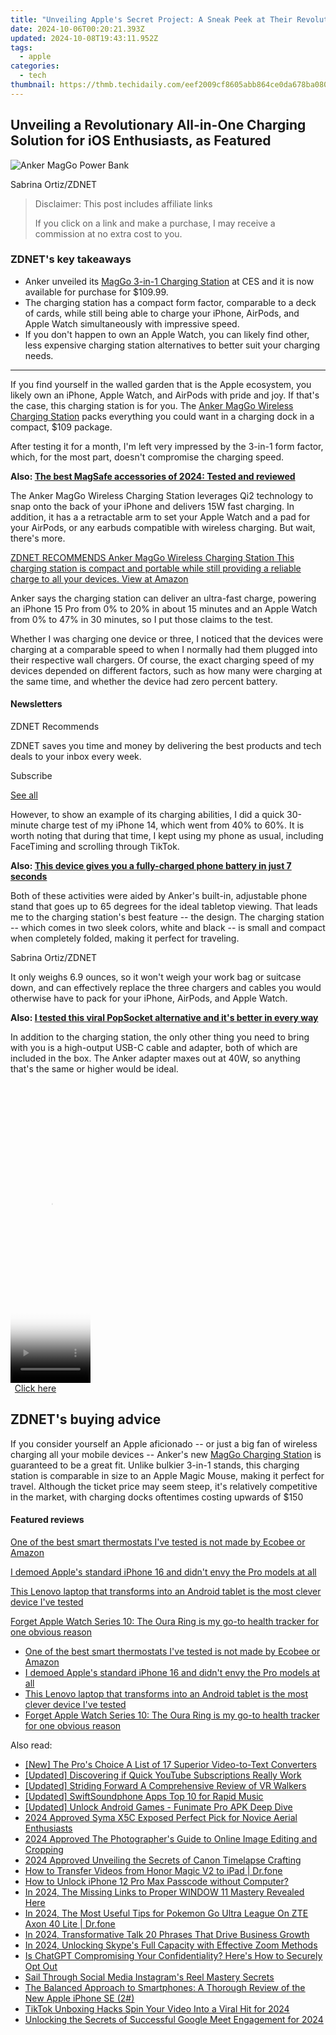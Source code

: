 ```yaml
---
title: "Unveiling Apple's Secret Project: A Sneak Peek at Their Revolutionary Gaming Feature"
date: 2024-10-06T00:20:21.393Z
updated: 2024-10-08T19:43:11.952Z
tags:
  - apple
categories:
  - tech
thumbnail: https://thmb.techidaily.com/eef2009cf8605abb864ce0da678ba08025e7a86301259979343ff3d486247b82.jpg
---
```


## Unveiling a Revolutionary All-in-One Charging Solution for iOS Enthusiasts, as Featured

![Anker MagGo Power Bank](https://www.zdnet.com/a/img/resize/68897ad27dbffca537799679d462ff2c5ed92b27/2024/02/16/bf5000bf-41fd-48de-83b1-1a7165c1d547/20240216-104851.jpg?auto=webp&width=1280)

Sabrina Ortiz/ZDNET

>  Disclaimer: This post includes affiliate links
>
>  If you click on a link and make a purchase, I may receive a commission at no extra cost to you.
>

### ZDNET's key takeaways

* Anker unveiled its [MagGo 3-in-1 Charging Station](https://buy.geni.us/Proxy.ashx?TSID=368250&GR%5FURL=https%3A%2F%2Fwww.amazon.com%2FCompatible-Anker-Charging-Certified-Wireless%2Fdp%2FB0CF56WHV4%3Ftag%3Dzd-buy-button-20%26ascsubtag%3D%5F%5FCOM%5FCLICK%5FID%5F%5F%7Cadc8d501-3fd4-4b56-b63c-4861c1c3b2d5%7Cdtp&dtb=1) at CES and it is now available for purchase for $109.99.
* The charging station has a compact form factor, comparable to a deck of cards, while still being able to charge your iPhone, AirPods, and Apple Watch simultaneously with impressive speed.
* If you don't happen to own an Apple Watch, you can likely find other, less expensive charging station alternatives to better suit your charging needs.

---

If you find yourself in the walled garden that is the Apple ecosystem, you likely own an iPhone, Apple Watch, and AirPods with pride and joy. If that's the case, this charging station is for you. The [Anker MagGo Wireless Charging Station](https://buy.geni.us/Proxy.ashx?TSID=368250&GR%5FURL=https%3A%2F%2Fwww.amazon.com%2FCompatible-Anker-Charging-Certified-Wireless%2Fdp%2FB0CF56WHV4%3Ftag%3Dzd-buy-button-20%26ascsubtag%3D%5F%5FCOM%5FCLICK%5FID%5F%5F%7Cadc8d501-3fd4-4b56-b63c-4861c1c3b2d5%7Cdtp&dtb=1) packs everything you could want in a charging dock in a compact, $109 package. 

After testing it for a month, I'm left very impressed by the 3-in-1 form factor, which, for the most part, doesn't compromise the charging speed.

**Also: [The best MagSafe accessories of 2024: Tested and reviewed](https://www.zdnet.com/article/best-magsafe-accessory/)**

The Anker MagGo Wireless Charging Station leverages Qi2 technology to snap onto the back of your iPhone and delivers 15W fast charging. In addition, it has a a retractable arm to set your Apple Watch and a pad for your AirPods, or any earbuds compatible with wireless charging. But wait, there's more.

[ZDNET RECOMMENDS Anker MagGo Wireless Charging Station This charging station is compact and portable while still providing a reliable charge to all your devices. View at Amazon](https://buy.geni.us/Proxy.ashx?TSID=368250&GR%5FURL=https%3A%2F%2Fwww.amazon.com%2FCompatible-Anker-Charging-Certified-Wireless%2Fdp%2FB0CF56WHV4%3Ftag%3Dzd-buy-button-20%26ascsubtag%3D%5F%5FCOM%5FCLICK%5FID%5F%5F%7Cadc8d501-3fd4-4b56-b63c-4861c1c3b2d5%7Cdtp&dtb=1)

Anker says the charging station can deliver an ultra-fast charge, powering an iPhone 15 Pro from 0% to 20% in about 15 minutes and an Apple Watch from 0% to 47% in 30 minutes, so I put those claims to the test.

Whether I was charging one device or three, I noticed that the devices were charging at a comparable speed to when I normally had them plugged into their respective wall chargers. Of course, the exact charging speed of my devices depended on different factors, such as how many were charging at the same time, and whether the device had zero percent battery.

#### Newsletters

ZDNET Recommends

ZDNET saves you time and money by delivering the best products and tech deals to your inbox every week.

 Subscribe

[See all](https://www.zdnet.com/newsletters/)

However, to show an example of its charging abilities, I did a quick 30-minute charge test of my iPhone 14, which went from 40% to 60%. It is worth noting that during that time, I kept using my phone as usual, including FaceTiming and scrolling through TikTok. 

**Also: [This device gives you a fully-charged phone battery in just 7 seconds](https://www.zdnet.com/article/this-device-gives-you-a-fully-charged-battery-in-just-7-seconds/)**

Both of these activities were aided by Anker's built-in, adjustable phone stand that goes up to 65 degrees for the ideal tabletop viewing. That leads me to the charging station's best feature -- the design. The charging station -- which comes in two sleek colors, white and black -- is small and compact when completely folded, making it perfect for traveling.

Sabrina Ortiz/ZDNET

It only weighs 6.9 ounces, so it won't weigh your work bag or suitcase down, and can effectively replace the three chargers and cables you would otherwise have to pack for your iPhone, AirPods, and Apple Watch.

**Also: [I tested this viral PopSocket alternative and it's better in every way](https://www.zdnet.com/article/i-tested-this-viral-popsocket-alternative-and-its-better-in-every-way/)**

In addition to the charging station, the only other thing you need to bring with you is a high-output USB-C cable and adapter, both of which are included in the box. The Anker adapter maxes out at 40W, so anything that's the same or higher would be ideal.

<!-- affiliate ads begin -->
<span id="1975658">
					<video width="128" height="480" style="cursor:pointer"
           poster="//a.impactradius-go.com/display-clicktoplayimage/1975658.png"
           onclick="if(!this.playClicked){this.play();this.setAttribute('controls',true);this.playClicked=true;}">
	   <source src="//a.impactradius-go.com/display-ad/22993-1975658">
	   <img src="//a.impactradius-go.com/display-clicktoplayimage/1975658.png" style="border: none; height: 100%; width: 100%; object-fit: contain">
	</video>
	<div style="width:80px;text-align:center"><a href="javascript:window.open(decodeURIComponent('https%3A%2F%2Fhomestyler.sjv.io%2Fc%2F5597632%2F1975658%2F22993'), '_blank');void(0);">Click here</a></div>
</span>
<img height="0" width="0" src="https://imp.pxf.io/i/5597632/1975658/22993" style="position:absolute;visibility:hidden;" border="0" />
<!-- affiliate ads end -->

## ZDNET's buying advice

If you consider yourself an Apple aficionado -- or just a big fan of wireless charging all your mobile devices -- Anker's new [MagGo Charging Station](https://click.linksynergy.com/deeplink?id=IokOf8qagZo&mid=43469&u1=zd-%5F%5FCOM%5FCLICK%5FID%5F%5F-dtp&murl=https%3A%2F%2Fwww.anker.com%2Fproducts%2Fa2557-maggo-qi2-wireless-charging-station-magsafe-compatible%3Fvariant%3D43008153616534) is guaranteed to be a great fit. Unlike bulkier 3-in-1 stands, this charging station is comparable in size to an Apple Magic Mouse, making it perfect for travel. Although the ticket price may seem steep, it's relatively competitive in the market, with charging docks oftentimes costing upwards of $150

#### Featured reviews

[One of the best smart thermostats I've tested is not made by Ecobee or Amazon](https://www.zdnet.com/article/one-of-the-best-smart-thermostats-ive-tested-is-not-made-by-ecobee-or-amazon/ "One of the best smart thermostats I've tested is not made by Ecobee or Amazon")

[I demoed Apple's standard iPhone 16 and didn't envy the Pro models at all](https://www.zdnet.com/article/why-im-recommending-the-standard-iphone-16-over-the-pro-this-year-and-im-not-alone/ "I demoed Apple's standard iPhone 16 and didn't envy the Pro models at all")

[This Lenovo laptop that transforms into an Android tablet is the most clever device I've tested](https://www.zdnet.com/article/i-tested-lenovos-windows-laptop-that-doubles-as-an-android-tablet-and-it-has-so-much-potential/ "This Lenovo laptop that transforms into an Android tablet is the most clever device I've tested")

[Forget Apple Watch Series 10: The Oura Ring is my go-to health tracker for one obvious reason](https://www.zdnet.com/article/forget-apple-watch-series-10-the-oura-ring-is-my-go-to-health-tracker-for-one-obvious-reason/ "Forget Apple Watch Series 10: The Oura Ring is my go-to health tracker for one obvious reason")

* [One of the best smart thermostats I've tested is not made by Ecobee or Amazon](https://www.zdnet.com/article/one-of-the-best-smart-thermostats-ive-tested-is-not-made-by-ecobee-or-amazon/ "One of the best smart thermostats I've tested is not made by Ecobee or Amazon")
* [I demoed Apple's standard iPhone 16 and didn't envy the Pro models at all](https://www.zdnet.com/article/why-im-recommending-the-standard-iphone-16-over-the-pro-this-year-and-im-not-alone/ "I demoed Apple's standard iPhone 16 and didn't envy the Pro models at all")
* [This Lenovo laptop that transforms into an Android tablet is the most clever device I've tested](https://www.zdnet.com/article/i-tested-lenovos-windows-laptop-that-doubles-as-an-android-tablet-and-it-has-so-much-potential/ "This Lenovo laptop that transforms into an Android tablet is the most clever device I've tested")
* [Forget Apple Watch Series 10: The Oura Ring is my go-to health tracker for one obvious reason](https://www.zdnet.com/article/forget-apple-watch-series-10-the-oura-ring-is-my-go-to-health-tracker-for-one-obvious-reason/ "Forget Apple Watch Series 10: The Oura Ring is my go-to health tracker for one obvious reason")

<ins class="adsbygoogle"
     style="display:block"
     data-ad-format="autorelaxed"
     data-ad-client="ca-pub-7571918770474297"
     data-ad-slot="1223367746"></ins>

<ins class="adsbygoogle"
     style="display:block"
     data-ad-client="ca-pub-7571918770474297"
     data-ad-slot="8358498916"
     data-ad-format="auto"
     data-full-width-responsive="true"></ins>

<span class="atpl-alsoreadstyle">Also read:</span>
<div><ul>
<li><a href="https://some-tips.techidaily.com/new-the-pros-choice-a-list-of-17-superior-video-to-text-converters/"><u>[New] The Pro's Choice A List of 17 Superior Video-to-Text Converters</u></a></li>
<li><a href="https://youtube-clips.techidaily.com/updated-discovering-if-quick-youtube-subscriptions-really-work/"><u>[Updated] Discovering if Quick YouTube Subscriptions Really Work</u></a></li>
<li><a href="https://some-tips.techidaily.com/updated-striding-forward-a-comprehensive-review-of-vr-walkers/"><u>[Updated] Striding Forward A Comprehensive Review of VR Walkers</u></a></li>
<li><a href="https://some-tips.techidaily.com/updated-swiftsoundphone-apps-top-10-for-rapid-music/"><u>[Updated] SwiftSoundphone Apps Top 10 for Rapid Music</u></a></li>
<li><a href="https://some-tips.techidaily.com/updated-unlock-android-games-funimate-pro-apk-deep-dive/"><u>[Updated] Unlock Android Games - Funimate Pro APK Deep Dive</u></a></li>
<li><a href="https://some-tips.techidaily.com/2024-approved-syma-x5c-exposed-perfect-pick-for-novice-aerial-enthusiasts/"><u>2024 Approved Syma X5C Exposed Perfect Pick for Novice Aerial Enthusiasts</u></a></li>
<li><a href="https://some-tips.techidaily.com/2024-approved-the-photographers-guide-to-online-image-editing-and-cropping/"><u>2024 Approved The Photographer's Guide to Online Image Editing and Cropping</u></a></li>
<li><a href="https://some-tips.techidaily.com/2024-approved-unveiling-the-secrets-of-canon-timelapse-crafting/"><u>2024 Approved Unveiling the Secrets of Canon Timelapse Crafting</u></a></li>
<li><a href="https://android-transfer.techidaily.com/how-to-transfer-videos-from-honor-magic-v2-to-ipad-drfone-by-drfone-transfer-from-android-transfer-from-android/"><u>How to Transfer Videos from Honor Magic V2 to iPad | Dr.fone</u></a></li>
<li><a href="https://ios-unlock.techidaily.com/how-to-unlock-iphone-12-pro-max-passcode-without-computer-by-drfone-ios/"><u>How to Unlock iPhone 12 Pro Max Passcode without Computer?</u></a></li>
<li><a href="https://some-approaches.techidaily.com/in-2024-the-missing-links-to-proper-window-11-mastery-revealed-here/"><u>In 2024, The Missing Links to Proper WINDOW 11 Mastery Revealed Here</u></a></li>
<li><a href="https://android-pokemon-go.techidaily.com/in-2024-the-most-useful-tips-for-pokemon-go-ultra-league-on-zte-axon-40-lite-drfone-by-drfone-virtual-android/"><u>In 2024, The Most Useful Tips for Pokemon Go Ultra League On ZTE Axon 40 Lite | Dr.fone</u></a></li>
<li><a href="https://some-tips.techidaily.com/in-2024-transformative-talk-20-phrases-that-drive-business-growth/"><u>In 2024, Transformative Talk 20 Phrases That Drive Business Growth</u></a></li>
<li><a href="https://some-tips.techidaily.com/in-2024-unlocking-skypes-full-capacity-with-effective-zoom-methods/"><u>In 2024, Unlocking Skype's Full Capacity with Effective Zoom Methods</u></a></li>
<li><a href="https://tech-revival.techidaily.com/is-chatgpt-compromising-your-confidentiality-heres-how-to-securely-opt-out/"><u>Is ChatGPT Compromising Your Confidentiality? Here's How to Securely Opt Out</u></a></li>
<li><a href="https://instagram-videos.techidaily.com/sail-through-social-media-instagrams-reel-mastery-secrets/"><u>Sail Through Social Media Instagram's Reel Mastery Secrets</u></a></li>
<li><a href="https://buynow-info.techidaily.com/the-balanced-approach-to-smartphones-a-thorough-review-of-the-new-apple-iphone-se-2/"><u>The Balanced Approach to Smartphones: A Thorough Review of the New Apple iPhone SE (2#)</u></a></li>
<li><a href="https://some-skills.techidaily.com/tiktok-unboxing-hacks-spin-your-video-into-a-viral-hit-for-2024/"><u>TikTok Unboxing Hacks Spin Your Video Into a Viral Hit for 2024</u></a></li>
<li><a href="https://digital-screen-recording.techidaily.com/unlocking-the-secrets-of-successful-google-meet-engagement-for-2024/"><u>Unlocking the Secrets of Successful Google Meet Engagement for 2024</u></a></li>
</ul></div>

